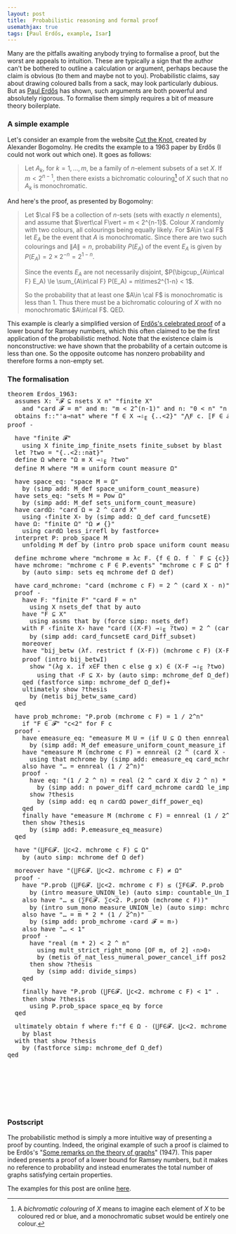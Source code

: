 ```yaml
---
layout: post
title:  Probabilistic reasoning and formal proof
usemathjax: true 
tags: [Paul Erdős, example, Isar]
---
```


Many are the pitfalls awaiting anybody trying to formalise a proof,
but the worst are appeals to intuition.
These are typically a sign that the author can't be bothered to outline 
a calculation or argument, perhaps because the claim is obvious
(to them and maybe not to you).
Probabilistic claims, say about drawing coloured balls from a sack, may look particularly dubious.
But as [Paul Erdős](https://www.scientificamerican.com/article/this-nomadic-eccentric-was-the-most-prolific-mathematician-in-history/) has shown, such arguments are both powerful
and absolutely rigorous.
To formalise them simply requires a bit of measure theory boilerplate.

### A simple example

Let's consider an example from the website [Cut the Knot](https://www.cut-the-knot.org/Probability/ProbabilisticMethod.shtml), 
created by Alexander Bogomolny.
He credits the example to a 1963 paper by Erdős 
(I could not work out which one). It goes as follows:

> Let $A_k$, for $k = 1, \ldots, m$, 
> be a family of $n$-element subsets of a set $X$. If $m < 2^{n-1}$, 
> then there exists a bichromatic colouring[^1] of $X$ such that no $A_k$ is monochromatic.

[^1]: A *bichromatic colouring* of $X$ means to imagine each element of $X$ to be coloured red or blue, and a monochromatic subset would be entirely one colour.

And here's the proof, as presented by Bogomolny:

> Let $\cal F$ be a collection of $n$-sets (sets with exactly $n$ elements), and assume that $\vert\cal F\vert = m < 2^{n-1}$. Colour $X$ randomly with two colours, all colourings being equally likely. For $A\in \cal F$ let $E_A$ be the event that $A$ is monochromatic. Since there are two such colourings and $\|A\| = n$, probability $P(E_A)$ of the event $E_A$ is given by $P(E_A) = 2\times 2^{-n} = 2^{1-n}$.
> 
> Since the events $E_A$ are not necessarily disjoint, $P(\bigcup_{A\in\cal F} E_A) \le \sum_{A\in\cal F} P(E_A) = m\times2^{1-n} < 1$.
> 
> So the probability that at least one $A\in \cal F$ is monochromatic is less than 1. Thus there must be a bichromatic colouring of $X$ with no monochromatic $A\in\cal F$. QED.

This example is clearly a simplified version 
of [Erdős's celebrated proof](https://theoremoftheweek.wordpress.com/2010/05/02/theorem-25-erdoss-lower-bound-for-the-ramsey-numbers/) of a lower bound for Ramsey numbers,
which this often claimed to be the first application of the probabilistic method.
Note that the existence claim is nonconstructive: 
we have shown that the probability of a certain outcome is less than one.
So the opposite outcome has nonzero probability 
and therefore forms a non-empty set.

### The formalisation

<pre class="source">
<span class="keyword1 command">theorem</span> Erdos_1963<span class="main">:</span>
  <span class="keyword2 keyword">assumes</span> X<span class="main">:</span> <span class="quoted"><span class="quoted"><span>"</span><span class="free">𝓕</span> <span class="main">⊆</span></span> nsets</span> <span class="free">X</span> <span class="free">n</span><span>"</span> <span class="quoted"><span class="quoted"><span>"</span>finite</span> <span class="free">X</span><span>"</span></span>
    <span class="keyword2 keyword">and</span> <span class="quoted"><span class="quoted"><span>"</span>card</span> <span class="free">𝓕</span> <span class="main">=</span></span> <span class="free">m</span><span>"</span> <span class="keyword2 keyword">and</span> m<span class="main">:</span> <span class="quoted"><span class="quoted"><span>"</span><span class="free">m</span> <span class="main">&lt;</span></span> <span class="numeral">2</span><span class="main">^</span></span><span class="main">(</span><span class="free">n</span><span class="main">-</span><span class="main">1</span><span class="main">)</span><span>"</span> <span class="keyword2 keyword">and</span> n<span class="main">:</span> <span class="quoted"><span class="quoted"><span>"</span><span class="main">0</span></span> <span class="main">&lt;</span></span> <span class="free">n</span><span>"</span> <span class="quoted"><span class="quoted"><span>"</span><span class="free">n</span> <span class="main">≤</span></span> card</span> <span class="free">X</span><span>"</span>
  <span class="keyword2 keyword">obtains</span> <span class="free">f</span><span class="main">::</span><span class="quoted"><span class="quoted"><span>"</span><span class="tfree">'a</span><span class="main">⇒</span>nat</span><span>"</span></span> <span class="keyword2 keyword">where</span> <span class="quoted"><span class="quoted"><span>"</span><span class="free">f</span> <span class="main">∈</span></span> <span class="free">X</span> <span class="keyword1">→<span class="hidden">⇩</span><sub>E</sub></span></span> <span class="main">{..&lt;</span><span class="numeral">2</span><span class="main">}</span><span>"</span> <span class="quoted"><span class="quoted"><span>"</span><span class="main">⋀</span><span class="bound">F</span> <span class="bound">c</span><span class="main">.</span> <span class="main">⟦</span><span class="bound">F</span> <span class="main">∈</span></span> <span class="free">𝓕</span><span class="main">;</span> <span class="bound">c</span><span class="main">&lt;</span></span><span class="numeral">2</span><span class="main">⟧</span> <span class="main">⟹</span> <span class="main">¬</span> <span class="free">f</span> <span class="main">`</span> <span class="bound">F</span> <span class="main">⊆</span> <span class="main">{</span><span class="bound">c</span><span class="main">}</span><span>"</span>
<span class="keyword1 command">proof</span> <span class="operator">-</span>
</pre>

<pre class="source">
  <span class="keyword1 command">have</span> <span class="quoted"><span class="quoted"><span>"</span>finite</span> <span class="free">𝓕</span><span>"</span></span>
    <span class="keyword1 command">using</span> X finite_imp_finite_nsets finite_subset <span class="keyword1 command">by</span> <span class="operator">blast</span>
  <span class="keyword1 command">let</span> <span class="var quoted var">?two</span> <span class="main">=</span> <span class="quoted"><span class="quoted"><span>"</span><span class="main">{..&lt;</span></span><span class="numeral">2</span><span class="main">::</span>nat</span><span class="main">}</span><span>"</span>
  <span class="keyword3 command">define</span> <span class="skolem skolem">Ω</span> <span class="keyword2 keyword">where</span> <span class="quoted"><span class="quoted"><span>"</span><span class="skolem">Ω</span> <span class="main">≡</span> <span class="free">X</span> <span class="keyword1">→<span class="hidden">⇩</span><sub>E</sub></span></span> <span class="var">?two</span><span>"</span></span>
  <span class="keyword3 command">define</span> <span class="skolem skolem">M</span> <span class="keyword2 keyword">where</span> <span class="quoted"><span class="quoted"><span>"</span><span class="skolem">M</span> <span class="main">≡</span> uniform_count_measure</span> <span class="skolem">Ω</span><span>"</span></span>
</pre>

<pre class="source">
  <span class="keyword1 command">have</span> space_eq<span class="main">:</span> <span class="quoted"><span class="quoted"><span>"</span>space</span> <span class="skolem">M</span> <span class="main">=</span></span> <span class="skolem">Ω</span><span>"</span>
    <span class="keyword1 command">by</span> <span class="main">(</span><span class="operator">simp</span> <span class="quasi_keyword">add</span><span class="main main">:</span> M_def space_uniform_count_measure<span class="main">)</span>
  <span class="keyword1 command">have</span> sets_eq<span class="main">:</span> <span class="quoted"><span class="quoted"><span>"</span>sets</span> <span class="skolem">M</span> <span class="main">=</span></span> Pow <span class="skolem">Ω</span><span>"</span>
    <span class="keyword1 command">by</span> <span class="main">(</span><span class="operator">simp</span> <span class="quasi_keyword">add</span><span class="main main">:</span> M_def sets_uniform_count_measure<span class="main">)</span>
  <span class="keyword1 command">have</span> cardΩ<span class="main">:</span> <span class="quoted"><span class="quoted"><span>"</span>card</span> <span class="skolem">Ω</span> <span class="main">=</span></span> <span class="numeral">2</span> <span class="main">^</span> card <span class="free">X</span><span>"</span>
    <span class="keyword1 command">using</span> <span class="quoted"><span class="quoted"><span>‹</span>finite</span> <span class="free">X</span><span>›</span></span> <span class="keyword1 command">by</span> <span class="main">(</span><span class="operator">simp</span> <span class="quasi_keyword">add</span><span class="main main">:</span> Ω_def card_funcsetE<span class="main">)</span>
  <span class="keyword1 command">have</span> Ω<span class="main">:</span> <span class="quoted"><span class="quoted"><span>"</span>finite</span> <span class="skolem">Ω</span><span>"</span></span> <span class="quoted"><span class="quoted"><span>"</span><span class="skolem">Ω</span> <span class="main">≠</span></span> <span class="main">{}</span></span><span>"</span>
    <span class="keyword1 command">using</span> cardΩ less_irrefl <span class="keyword1 command">by</span> <span class="operator">fastforce</span><span class="main keyword3">+</span>
  <span class="keyword1 command">interpret</span> P<span class="main">:</span> prob_space <span class="quoted skolem">M</span>
    <span class="keyword1 command">unfolding</span> M_def <span class="keyword1 command">by</span> <span class="main">(</span><span class="operator">intro</span> prob_space_uniform_count_measure Ω<span class="main">)</span>
</pre>

<pre class="source">
  <span class="keyword3 command">define</span> <span class="skolem skolem">mchrome</span> <span class="keyword2 keyword">where</span> <span class="quoted"><span class="quoted"><span>"</span><span class="skolem">mchrome</span> <span class="main">≡</span> <span class="main">λ</span><span class="bound">c</span> <span class="bound">F</span><span class="main">.</span> <span class="main">{</span><span class="bound bound">f</span> <span class="main">∈</span> <span class="skolem">Ω</span><span class="main">.</span> <span class="bound">f</span> <span class="main">`</span></span> <span class="bound">F</span> <span class="main">⊆</span></span> <span class="main">{</span><span class="bound">c</span><span class="main">}</span><span class="main">}</span><span>"</span>
  <span class="keyword1 command">have</span> mchrome<span class="main">:</span> <span class="quoted"><span class="quoted"><span>"</span><span class="skolem">mchrome</span> <span class="skolem">c</span> <span class="skolem">F</span> <span class="main">∈</span></span> P.events</span><span>"</span> <span class="quoted"><span class="quoted"><span>"</span><span class="skolem">mchrome</span> <span class="skolem">c</span> <span class="skolem">F</span> <span class="main">⊆</span></span> <span class="skolem">Ω</span><span>"</span></span> <span class="keyword2 keyword">for</span> <span class="skolem">F</span> <span class="skolem">c</span>
    <span class="keyword1 command">by</span> <span class="main">(</span><span class="operator">auto</span> <span class="quasi_keyword">simp</span><span class="main main">:</span> sets_eq mchrome_def Ω_def<span class="main">)</span>
</pre>

<pre class="source">
  <span class="keyword1 command">have</span> card_mchrome<span class="main">:</span> <span class="quoted"><span class="quoted"><span>"</span>card</span> <span class="main">(</span><span class="skolem">mchrome</span> <span class="skolem">c</span> <span class="skolem">F</span><span class="main">)</span> <span class="main">=</span></span> <span class="numeral">2</span> <span class="main">^</span> <span class="main">(</span>card <span class="free">X</span> <span class="main">-</span> <span class="free">n</span><span class="main">)</span><span>"</span> <span class="keyword2 keyword">if</span> <span class="quoted"><span class="quoted"><span>"</span><span class="skolem">F</span> <span class="main">∈</span></span> <span class="free">𝓕</span><span>"</span></span> <span class="quoted"><span class="quoted"><span>"</span><span class="skolem">c</span><span class="main">&lt;</span></span><span class="numeral">2</span><span>"</span></span> <span class="keyword2 keyword">for</span> <span class="skolem">F</span> <span class="skolem">c</span>
  <span class="keyword1 command">proof</span> <span class="operator">-</span>
    <span class="keyword1 command">have</span> F<span class="main">:</span> <span class="quoted"><span class="quoted"><span>"</span>finite</span> <span class="skolem">F</span><span>"</span></span> <span class="quoted"><span class="quoted"><span>"</span>card</span> <span class="skolem">F</span> <span class="main">=</span></span> <span class="free">n</span><span>"</span>
      <span class="keyword1 command">using</span> X nsets_def that <span class="keyword1 command">by</span> <span class="operator">auto</span>
    <span class="keyword1 command">have</span> <span class="quoted"><span class="quoted"><span>"</span><span class="skolem">F</span> <span class="main">⊆</span></span> <span class="free">X</span><span>"</span></span>
      <span class="keyword1 command">using</span> assms that <span class="keyword1 command">by</span> <span class="main">(</span><span class="operator">force</span> <span class="quasi_keyword">simp</span><span class="main main">:</span> nsets_def<span class="main">)</span>
    <span class="keyword1 command">with</span> F <span class="quoted"><span class="quoted"><span>‹</span>finite</span> <span class="free">X</span><span>›</span></span> <span class="keyword1 command">have</span> <span class="quoted"><span class="quoted"><span>"</span>card</span> <span class="main">(</span><span class="main">(</span><span class="free">X</span><span class="main">-</span></span><span class="skolem">F</span><span class="main">)</span> <span class="keyword1">→<span class="hidden">⇩</span><sub>E</sub></span> <span class="var">?two</span><span class="main">)</span> <span class="main">=</span> <span class="numeral">2</span> <span class="main">^</span> <span class="main">(</span>card <span class="free">X</span> <span class="main">-</span> <span class="free">n</span><span class="main">)</span><span>"</span>
      <span class="keyword1 command">by</span> <span class="main">(</span><span class="operator">simp</span> <span class="quasi_keyword">add</span><span class="main main">:</span> card_funcsetE card_Diff_subset<span class="main">)</span>
    <span class="keyword1 command">moreover</span>
    <span class="keyword1 command">have</span> <span class="quoted"><span class="quoted"><span>"</span>bij_betw</span> <span class="main">(</span><span class="main">λ</span><span class="bound">f</span><span class="main">.</span> restrict</span> <span class="bound">f</span> <span class="main">(</span><span class="free">X</span><span class="main">-</span><span class="skolem">F</span><span class="main">)</span><span class="main">)</span> <span class="main">(</span><span class="skolem">mchrome</span> <span class="skolem">c</span> <span class="skolem">F</span><span class="main">)</span> <span class="main">(</span><span class="free">X</span><span class="main">-</span><span class="skolem">F</span> <span class="keyword1">→<span class="hidden">⇩</span><sub>E</sub></span> <span class="var">?two</span><span class="main">)</span><span>"</span>
    <span class="keyword1 command">proof</span> <span class="main">(</span><span class="operator">intro</span> bij_betwI<span class="main">)</span>
      <span class="keyword3 command">show</span> <span class="quoted"><span class="quoted"><span>"</span><span class="main">(</span><span class="main">λ</span><span class="bound">g</span> <span class="bound">x</span><span class="main">.</span> <span class="keyword1">if</span></span> <span class="bound">x</span><span class="main">∈</span></span><span class="skolem">F</span> <span class="keyword1">then</span> <span class="skolem">c</span> <span class="keyword1">else</span> <span class="bound">g</span> <span class="bound">x</span><span class="main">)</span> <span class="main">∈</span> <span class="main">(</span><span class="free">X</span><span class="main">-</span><span class="skolem">F</span> <span class="keyword1">→<span class="hidden">⇩</span><sub>E</sub></span> <span class="var">?two</span><span class="main">)</span> <span class="main">→</span> <span class="skolem">mchrome</span> <span class="skolem">c</span> <span class="skolem">F</span><span>"</span>
        <span class="keyword1 command">using</span> that <span class="quoted"><span class="quoted"><span>‹</span><span class="skolem">F</span> <span class="main">⊆</span></span> <span class="free">X</span><span>›</span></span> <span class="keyword1 command">by</span> <span class="main">(</span><span class="operator">auto</span> <span class="quasi_keyword">simp</span><span class="main main">:</span> mchrome_def Ω_def<span class="main">)</span>
    <span class="keyword1 command">qed</span> <span class="main">(</span><span class="operator">fastforce</span> <span class="quasi_keyword">simp</span><span class="main main">:</span> mchrome_def Ω_def<span class="main">)</span><span class="main keyword3">+</span>
    <span class="keyword1 command">ultimately</span> <span class="keyword3 command">show</span> <span class="var quoted var">?thesis</span>
      <span class="keyword1 command">by</span> <span class="main">(</span><span class="operator">metis</span> bij_betw_same_card<span class="main">)</span>
  <span class="keyword1 command">qed</span>
</pre>

<pre class="source">
  <span class="keyword1 command">have</span> prob_mchrome<span class="main">:</span> <span class="quoted"><span class="quoted"><span>"</span>P.prob</span> <span class="main">(</span><span class="skolem">mchrome</span> <span class="skolem">c</span> <span class="skolem">F</span><span class="main">)</span> <span class="main">=</span></span> <span class="main">1</span> <span class="main">/</span> <span class="numeral">2</span><span class="main">^</span><span class="free">n</span><span>"</span>  
    <span class="keyword2 keyword">if</span> <span class="quoted"><span class="quoted"><span>"</span><span class="skolem">F</span> <span class="main">∈</span></span> <span class="free">𝓕</span><span>"</span></span> <span class="quoted"><span class="quoted"><span>"</span><span class="skolem">c</span><span class="main">&lt;</span></span><span class="numeral">2</span><span>"</span></span> <span class="keyword2 keyword">for</span> <span class="skolem">F</span> <span class="skolem">c</span>
  <span class="keyword1 command">proof</span> <span class="operator">-</span>
    <span class="keyword1 command">have</span> emeasure_eq<span class="main">:</span> <span class="quoted"><span class="quoted"><span>"</span>emeasure</span> <span class="skolem">M</span> <span class="skolem">U</span> <span class="main">=</span></span> <span class="main">(</span><span class="keyword1">if</span> <span class="skolem">U</span> <span class="main">⊆</span> <span class="skolem">Ω</span> <span class="keyword1">then</span> ennreal <span class="main">(</span>card <span class="skolem">U</span> <span class="main">/</span> card <span class="skolem">Ω</span><span class="main">)</span> <span class="keyword1">else</span> <span class="main">0</span><span class="main">)</span><span>"</span> <span class="keyword2 keyword">for</span> <span class="skolem">U</span>
      <span class="keyword1 command">by</span> <span class="main">(</span><span class="operator">simp</span> <span class="quasi_keyword">add</span><span class="main main">:</span> M_def emeasure_uniform_count_measure_if <span class="quoted"><span class="quoted"><span>‹</span>finite</span> <span class="skolem">Ω</span><span>›</span></span><span class="main">)</span>
    <span class="keyword1 command">have</span> <span class="quoted"><span class="quoted"><span>"</span>emeasure</span> <span class="skolem">M</span> <span class="main">(</span><span class="skolem">mchrome</span> <span class="skolem">c</span> <span class="skolem">F</span><span class="main">)</span> <span class="main">=</span></span> ennreal <span class="main">(</span><span class="numeral">2</span> <span class="main">^</span> <span class="main">(</span>card <span class="free">X</span> <span class="main">-</span> <span class="free">n</span><span class="main">)</span> <span class="main">/</span> card <span class="skolem">Ω</span><span class="main">)</span><span>"</span>
      <span class="keyword1 command">using</span> that mchrome <span class="keyword1 command">by</span> <span class="main">(</span><span class="operator">simp</span> <span class="quasi_keyword">add</span><span class="main main">:</span> emeasure_eq card_mchrome<span class="main">)</span>
    <span class="keyword1 command">also</span> <span class="keyword1 command">have</span> <span class="quoted"><span class="quoted"><span>"</span><span class="main">…</span> <span class="main">=</span></span> ennreal</span> <span class="main">(</span><span class="main">1</span> <span class="main">/</span> <span class="numeral">2</span><span class="main">^</span><span class="free">n</span><span class="main">)</span><span>"</span>
    <span class="keyword1 command">proof</span> <span class="operator">-</span>
      <span class="keyword1 command">have</span> eq<span class="main">:</span> <span class="quoted"><span class="quoted"><span>"</span><span class="main">(</span><span class="main">1</span></span> <span class="main">/</span></span> <span class="numeral">2</span> <span class="main">^</span> <span class="free">n</span><span class="main">)</span> <span class="main">=</span> real <span class="main">(</span><span class="numeral">2</span> <span class="main">^</span> card <span class="free">X</span> <span class="keyword1">div</span> <span class="numeral">2</span> <span class="main">^</span> <span class="free">n</span><span class="main">)</span> <span class="main">*</span> <span class="main">(</span><span class="main">1</span> <span class="main">/</span> <span class="numeral">2</span> <span class="main">^</span> card <span class="free">X</span><span class="main">)</span><span>"</span>
        <span class="keyword1 command">by</span> <span class="main">(</span><span class="operator">simp</span> <span class="quasi_keyword">add</span><span class="main main">:</span> n power_diff card_mchrome cardΩ le_imp_power_dvd real_of_nat_div<span class="main">)</span>
      <span class="keyword3 command">show</span> <span class="var quoted var">?thesis</span>
        <span class="keyword1 command">by</span> <span class="main">(</span><span class="operator">simp</span> <span class="quasi_keyword">add</span><span class="main main">:</span> eq n cardΩ power_diff_power_eq<span class="main">)</span> 
    <span class="keyword1 command">qed</span>
    <span class="keyword1 command">finally</span> <span class="keyword1 command">have</span> <span class="quoted"><span class="quoted"><span>"</span>emeasure</span> <span class="skolem">M</span> <span class="main">(</span><span class="skolem">mchrome</span> <span class="skolem">c</span> <span class="skolem">F</span><span class="main">)</span> <span class="main">=</span></span> ennreal <span class="main">(</span><span class="main">1</span> <span class="main">/</span> <span class="numeral">2</span><span class="main">^</span><span class="free">n</span><span class="main">)</span><span>"</span> <span class="keyword1 command">.</span>
    <span class="keyword1 command">then</span> <span class="keyword3 command">show</span> <span class="var quoted var">?thesis</span>
      <span class="keyword1 command">by</span> <span class="main">(</span><span class="operator">simp</span> <span class="quasi_keyword">add</span><span class="main main">:</span> P.emeasure_eq_measure<span class="main">)</span>
  <span class="keyword1 command">qed</span>
</pre>

<pre class="source">
  <span class="keyword1 command">have</span> <span class="quoted"><span class="quoted"><span>"</span><span class="main">(</span><span class="main">⋃</span><span class="bound">F</span><span class="main">∈</span><span class="free">𝓕</span><span class="main">.</span> <span class="main">⋃</span><span class="bound">c</span><span class="main">&lt;</span><span class="numeral">2</span><span class="main">.</span> <span class="skolem">mchrome</span> <span class="bound">c</span> <span class="bound">F</span><span class="main">)</span> <span class="main">⊆</span></span> <span class="skolem">Ω</span><span>"</span></span>
    <span class="keyword1 command">by</span> <span class="main">(</span><span class="operator">auto</span> <span class="quasi_keyword">simp</span><span class="main main">:</span> mchrome_def Ω_def<span class="main">)</span>
</pre>

<pre class="source">
  <span class="keyword1 command">moreover</span> <span class="keyword1 command">have</span> <span class="quoted"><span class="quoted"><span>"</span><span class="main">(</span><span class="main">⋃</span><span class="bound">F</span><span class="main">∈</span><span class="free">𝓕</span><span class="main">.</span> <span class="main">⋃</span><span class="bound">c</span><span class="main">&lt;</span><span class="numeral">2</span><span class="main">.</span> <span class="skolem">mchrome</span> <span class="bound">c</span> <span class="bound">F</span><span class="main">)</span> <span class="main">≠</span></span> <span class="skolem">Ω</span><span>"</span></span>
  <span class="keyword1 command">proof</span> <span class="operator">-</span>
    <span class="keyword1 command">have</span> <span class="quoted"><span class="quoted"><span>"</span>P.prob</span> <span class="main">(</span><span class="main">⋃</span><span class="bound">F</span><span class="main">∈</span><span class="free">𝓕</span><span class="main">.</span> <span class="main">⋃</span><span class="bound">c</span><span class="main">&lt;</span><span class="numeral">2</span><span class="main">.</span> <span class="skolem">mchrome</span> <span class="bound">c</span> <span class="bound">F</span><span class="main">)</span> <span class="main">≤</span></span> <span class="main">(</span><span class="main">∑</span><span class="bound">F</span><span class="main">∈</span><span class="free">𝓕</span><span class="main">.</span> P.prob <span class="main">(</span><span class="main">⋃</span><span class="bound">c</span><span class="main">&lt;</span><span class="numeral">2</span><span class="main">.</span> <span class="skolem">mchrome</span> <span class="bound">c</span> <span class="bound">F</span><span class="main">)</span><span class="main">)</span><span>"</span>
      <span class="keyword1 command">by</span> <span class="main">(</span><span class="operator">intro</span> measure_UNION_le<span class="main">)</span> <span class="main">(</span><span class="operator">auto</span> <span class="quasi_keyword">simp</span><span class="main main">:</span> countable_Un_Int mchrome <span class="quoted"><span class="quoted"><span>‹</span>finite</span> <span class="free">𝓕</span><span>›</span></span><span class="main">)</span>
    <span class="keyword1 command">also</span> <span class="keyword1 command">have</span> <span class="quoted"><span class="quoted"><span>"</span><span class="main">…</span> <span class="main">≤</span></span> <span class="main">(</span><span class="main">∑</span><span class="bound">F</span><span class="main">∈</span><span class="free">𝓕</span><span class="main">.</span> <span class="main">∑</span><span class="bound">c</span><span class="main">&lt;</span><span class="numeral">2</span><span class="main">.</span> P.prob</span> <span class="main">(</span><span class="skolem">mchrome</span> <span class="bound">c</span> <span class="bound">F</span><span class="main">)</span><span class="main">)</span><span>"</span>
      <span class="keyword1 command">by</span> <span class="main">(</span><span class="operator">intro</span> sum_mono measure_UNION_le<span class="main">)</span> <span class="main">(</span><span class="operator">auto</span> <span class="quasi_keyword">simp</span><span class="main main">:</span> mchrome<span class="main">)</span>
    <span class="keyword1 command">also</span> <span class="keyword1 command">have</span> <span class="quoted"><span class="quoted"><span>"</span><span class="main">…</span> <span class="main">=</span></span> <span class="free">m</span> <span class="main">*</span></span> <span class="numeral">2</span> <span class="main">*</span> <span class="main">(</span><span class="main">1</span> <span class="main">/</span> <span class="numeral">2</span><span class="main">^</span><span class="free">n</span><span class="main">)</span><span>"</span>
      <span class="keyword1 command">by</span> <span class="main">(</span><span class="operator">simp</span> <span class="quasi_keyword">add</span><span class="main main">:</span> prob_mchrome <span class="quoted"><span class="quoted"><span>‹</span>card</span> <span class="free">𝓕</span> <span class="main">=</span></span> <span class="free">m</span><span>›</span><span class="main">)</span>
    <span class="keyword1 command">also</span> <span class="keyword1 command">have</span> <span class="quoted"><span class="quoted"><span>"</span><span class="main">…</span> <span class="main">&lt;</span></span> <span class="main">1</span></span><span>"</span>
    <span class="keyword1 command">proof</span> <span class="operator">-</span>
      <span class="keyword1 command">have</span> <span class="quoted"><span class="quoted"><span>"</span>real</span> <span class="main">(</span><span class="free">m</span> <span class="main">*</span></span> <span class="numeral">2</span><span class="main">)</span> <span class="main">&lt;</span> <span class="numeral">2</span> <span class="main">^</span> <span class="free">n</span><span>"</span>
        <span class="keyword1 command">using</span> mult_strict_right_mono <span class="main">[</span><span class="operator">OF</span> m<span class="main">,</span> <span class="operator">of</span> <span class="quoted numeral">2</span><span class="main">]</span> <span class="quoted"><span class="quoted"><span>‹</span><span class="free">n</span><span class="main">&gt;</span></span><span class="main">0</span></span><span>›</span>
        <span class="keyword1 command">by</span> <span class="main">(</span><span class="operator">metis</span> of_nat_less_numeral_power_cancel_iff pos2 power_minus_mult<span class="main">)</span> 
      <span class="keyword1 command">then</span> <span class="keyword3 command">show</span> <span class="var quoted var">?thesis</span>
        <span class="keyword1 command">by</span> <span class="main">(</span><span class="operator">simp</span> <span class="quasi_keyword">add</span><span class="main main">:</span> <span class="dynamic dynamic">divide_simps</span><span class="main">)</span>
    <span class="keyword1 command">qed</span>
</pre>

<pre class="source">
    <span class="keyword1 command">finally</span> <span class="keyword1 command">have</span> <span class="quoted"><span class="quoted"><span>"</span>P.prob</span> <span class="main">(</span><span class="main">⋃</span><span class="bound">F</span><span class="main">∈</span><span class="free">𝓕</span><span class="main">.</span> <span class="main">⋃</span><span class="bound">c</span><span class="main">&lt;</span><span class="numeral">2</span><span class="main">.</span> <span class="skolem">mchrome</span> <span class="bound">c</span> <span class="bound">F</span><span class="main">)</span> <span class="main">&lt;</span></span> <span class="main">1</span><span>"</span> <span class="keyword1 command">.</span>
    <span class="keyword1 command">then</span> <span class="keyword3 command">show</span> <span class="var quoted var">?thesis</span>
      <span class="keyword1 command">using</span> P.prob_space space_eq <span class="keyword1 command">by</span> <span class="operator">force</span>
  <span class="keyword1 command">qed</span>
</pre>

<pre class="source">
  <span class="keyword1 command">ultimately</span> <span class="keyword3 command">obtain</span> <span class="skolem skolem">f</span> <span class="keyword2 keyword">where</span> f<span class="main">:</span><span class="quoted"><span class="quoted"><span>"</span><span class="skolem">f</span> <span class="main">∈</span></span> <span class="skolem">Ω</span> <span class="main">-</span></span> <span class="main">(</span><span class="main">⋃</span><span class="bound">F</span><span class="main">∈</span><span class="free">𝓕</span><span class="main">.</span> <span class="main">⋃</span><span class="bound">c</span><span class="main">&lt;</span><span class="numeral">2</span><span class="main">.</span> <span class="skolem">mchrome</span> <span class="bound">c</span> <span class="bound">F</span><span class="main">)</span><span>"</span>
    <span class="keyword1 command">by</span> <span class="operator">blast</span>
  <span class="keyword1 command">with</span> that <span class="keyword3 command">show</span> <span class="var quoted var">?thesis</span>
    <span class="keyword1 command">by</span> <span class="main">(</span><span class="operator">fastforce</span> <span class="quasi_keyword">simp</span><span class="main main">:</span> mchrome_def Ω_def<span class="main">)</span>
<span class="keyword1 command">qed</span>
</pre>

<pre class="source">
</pre>

<pre class="source">
</pre>

<pre class="source">
</pre>

<pre class="source">
</pre>

<pre class="source">
</pre>

<pre class="source">
</pre>

<pre class="source">
</pre>

<pre class="source">
</pre>

### Postscript

The probabilistic method is simply a more intuitive way of presenting
a proof by counting. Indeed, the original example of such a proof
is claimed to be Erdős's "[Some remarks on the theory of graphs](https://www.ams.org/journals/bull/1947-53-04/S0002-9904-1947-08785-1/S0002-9904-1947-08785-1.pdf)" (1947).
This paper indeed presents a proof of a lower bound for Ramsey numbers,
but it makes no reference to probability and instead 
enumerates the total number of graphs satisfying certain properties.

The examples for this post are online [here](/Isabelle-Examples/Probabilistic_Example_Erdos.thy).
